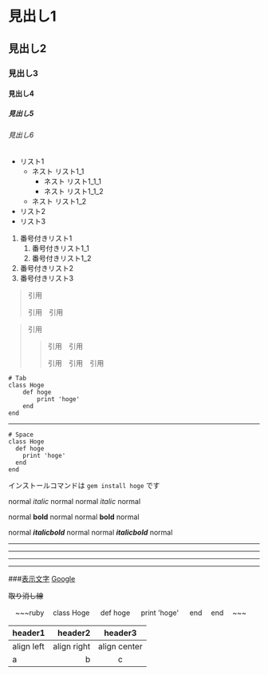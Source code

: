 # 見出し1
## 見出し2
### 見出し3
#### 見出し4
##### 見出し5
###### 見出し6

- リスト1
    - ネスト リスト1_1
        - ネスト リスト1_1_1
        - ネスト リスト1_1_2
    - ネスト リスト1_2
- リスト2
- リスト3

1. 番号付きリスト1
    1. 番号付きリスト1_1
    1. 番号付きリスト1_2
1. 番号付きリスト2
1. 番号付きリスト3

> 引用
> 
> 引用　引用

> 引用
> 
>> 引用　引用
>> 
>> 引用　引用　引用

    # Tab
    class Hoge
        def hoge
            print 'hoge'
        end
    end

---

    # Space
    class Hoge
      def hoge
        print 'hoge'
      end
    end
    
インストールコマンドは `gem install hoge` です
    
normal *italic* normal
normal _italic_ normal

normal **bold** normal
normal __bold__ normal

normal ***italicbold*** normal
normal ___italicbold___ normal

***

___

---

*    *    *

###[表示文字](リンクURL)
[Google](https://www.google.co.jp/)


~~取り消し線~~



　~~~ruby
　class Hoge
　  def hoge
　    print 'hoge'
　  end
　end
　~~~
 
 
|header1|header2|header3|
|:--|--:|:--:|
|align left|align right|align center|
|a|b|c|

